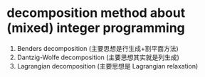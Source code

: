 # decomposition method about (mixed) integer programming
1. Benders decomposition (主要思想是行生成+割平面方法)
2. Dantzig-Wolfe decomposition (主要思想其实就是列生成)
3. Lagrangian decomposition (主要思想是 Lagrangian relaxation)

